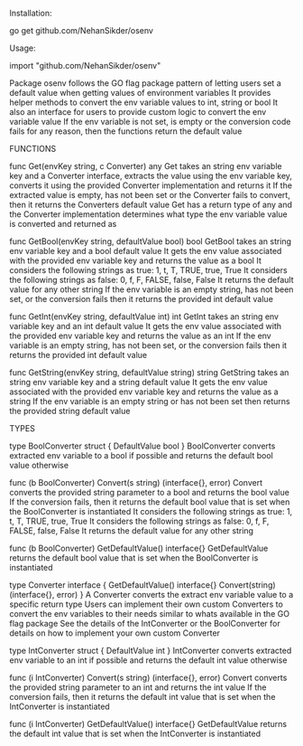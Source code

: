 Installation:

go get github.com/NehanSikder/osenv

Usage: 

import "github.com/NehanSikder/osenv"

Package osenv follows the GO flag package pattern of letting users set a default
value when getting values of environment variables It provides helper methods
to convert the env variable values to int, string or bool It also an interface
for users to provide custom logic to convert the env variable value If the env
variable is not set, is empty or the conversion code fails for any reason,
then the functions return the default value

FUNCTIONS

func Get(envKey string, c Converter) any
    Get takes an string env variable key and a Converter interface, extracts the
    value using the env variable key, converts it using the provided Converter
    implementation and returns it If the extracted value is empty, has not
    been set or the Converter fails to convert, then it returns the Converters
    default value Get has a return type of any and the Converter implementation
    determines what type the env variable value is converted and returned as

func GetBool(envKey string, defaultValue bool) bool
    GetBool takes an string env variable key and a bool default value It gets
    the env value associated with the provided env variable key and returns the
    value as a bool It considers the following strings as true: 1, t, T, TRUE,
    true, True It considers the following strings as false: 0, f, F, FALSE,
    false, False It returns the default value for any other string If the env
    variable is an empty string, has not been set, or the conversion fails then
    it returns the provided int default value

func GetInt(envKey string, defaultValue int) int
    GetInt takes an string env variable key and an int default value It gets
    the env value associated with the provided env variable key and returns the
    value as an int If the env variable is an empty string, has not been set,
    or the conversion fails then it returns the provided int default value

func GetString(envKey string, defaultValue string) string
    GetString takes an string env variable key and a string default value It
    gets the env value associated with the provided env variable key and returns
    the value as a string If the env variable is an empty string or has not been
    set then returns the provided string default value


TYPES

type BoolConverter struct {
	DefaultValue bool
}
    BoolConverter converts extracted env variable to a bool if possible and
    returns the default bool value otherwise

func (b BoolConverter) Convert(s string) (interface{}, error)
    Convert converts the provided string parameter to a bool and returns the
    bool value If the conversion fails, then it returns the default bool
    value that is set when the BoolConverter is instantiated It considers
    the following strings as true: 1, t, T, TRUE, true, True It considers the
    following strings as false: 0, f, F, FALSE, false, False It returns the
    default value for any other string

func (b BoolConverter) GetDefaultValue() interface{}
    GetDefaultValue returns the default bool value that is set when the
    BoolConverter is instantiated

type Converter interface {
	GetDefaultValue() interface{}
	Convert(string) (interface{}, error)
}
    A Converter converts the extract env variable value to a specific return
    type Users can implement their own custom Converters to convert the env
    variables to their needs similar to whats available in the GO flag package
    See the details of the IntConverter or the BoolConverter for details on how
    to implement your own custom Converter

type IntConverter struct {
	DefaultValue int
}
    IntConverter converts extracted env variable to an int if possible and
    returns the default int value otherwise

func (i IntConverter) Convert(s string) (interface{}, error)
    Convert converts the provided string parameter to an int and returns the int
    value If the conversion fails, then it returns the default int value that is
    set when the IntConverter is instantiated

func (i IntConverter) GetDefaultValue() interface{}
    GetDefaultValue returns the default int value that is set when the
    IntConverter is instantiated

